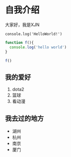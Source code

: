 # 自我介绍
大家好，我是XJN

    console.log('HelloWorld!')
```javascript
function f(){
  console.log('hello world')
}

f()
 ```
## 我的爱好
1. dota2
2. 篮球
3. 看动漫

## 我去过的地方
* 湖州
* 杭州
* 南京
* 厦门
